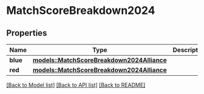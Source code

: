 # MatchScoreBreakdown2024

## Properties

Name | Type | Description | Notes
------------ | ------------- | ------------- | -------------
**blue** | [**models::MatchScoreBreakdown2024Alliance**](Match_Score_Breakdown_2024_Alliance.md) |  | 
**red** | [**models::MatchScoreBreakdown2024Alliance**](Match_Score_Breakdown_2024_Alliance.md) |  | 

[[Back to Model list]](../README.md#documentation-for-models) [[Back to API list]](../README.md#documentation-for-api-endpoints) [[Back to README]](../README.md)


